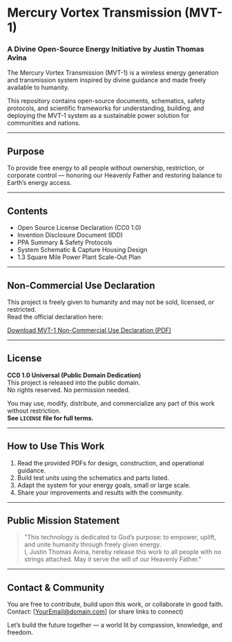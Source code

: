 # Mercury Vortex Transmission (MVT-1)

### A Divine Open-Source Energy Initiative by Justin Thomas Avina

The Mercury Vortex Transmission (MVT-1) is a wireless energy generation and transmission system inspired by divine guidance and made freely available to humanity.

This repository contains open-source documents, schematics, safety protocols, and scientific frameworks for understanding, building, and deploying the MVT-1 system as a sustainable power solution for communities and nations.

---

## Purpose

To provide free energy to all people without ownership, restriction, or corporate control — honoring our Heavenly Father and restoring balance to Earth’s energy access.

---

## Contents

- Open Source License Declaration (CC0 1.0)
- Invention Disclosure Document (IDD)
- PPA Summary & Safety Protocols
- System Schematic & Capture Housing Design
- 1.3 Square Mile Power Plant Scale-Out Plan

---

## Non-Commercial Use Declaration

This project is freely given to humanity and may not be sold, licensed, or restricted.  
Read the official declaration here:

[Download MVT-1 Non-Commercial Use Declaration (PDF)](./MVT_Non_Commercial_Use_Declaration_Justin_Avina.pdf)

---

## License

**CC0 1.0 Universal (Public Domain Dedication)**  
This project is released into the public domain.  
No rights reserved. No permission needed.

You may use, modify, distribute, and commercialize any part of this work without restriction.  
**See `LICENSE` file for full terms.**

---

## How to Use This Work

1. Read the provided PDFs for design, construction, and operational guidance.
2. Build test units using the schematics and parts listed.
3. Adapt the system for your energy goals, small or large scale.
4. Share your improvements and results with the community.

---

## Public Mission Statement

> "This technology is dedicated to God’s purpose: to empower, uplift, and unite humanity through freely given energy.  
> I, Justin Thomas Avina, hereby release this work to all people with no strings attached. May it serve the will of our Heavenly Father."

---

## Contact & Community

You are free to contribute, build upon this work, or collaborate in good faith.  
Contact: [YourEmail@domain.com] (or share links to connect)

Let’s build the future together — a world lit by compassion, knowledge, and freedom.
